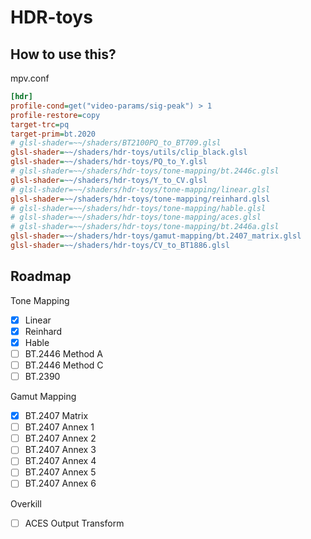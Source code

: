 # HDR-toys

## How to use this?

mpv.conf

```ini
[hdr]
profile-cond=get("video-params/sig-peak") > 1
profile-restore=copy
target-trc=pq
target-prim=bt.2020
# glsl-shader=~~/shaders/BT2100PQ_to_BT709.glsl
glsl-shader=~~/shaders/hdr-toys/utils/clip_black.glsl
glsl-shader=~~/shaders/hdr-toys/PQ_to_Y.glsl
# glsl-shader=~~/shaders/hdr-toys/tone-mapping/bt.2446c.glsl
glsl-shader=~~/shaders/hdr-toys/Y_to_CV.glsl
# glsl-shader=~~/shaders/hdr-toys/tone-mapping/linear.glsl
glsl-shader=~~/shaders/hdr-toys/tone-mapping/reinhard.glsl
# glsl-shader=~~/shaders/hdr-toys/tone-mapping/hable.glsl
# glsl-shader=~~/shaders/hdr-toys/tone-mapping/aces.glsl
# glsl-shader=~~/shaders/hdr-toys/tone-mapping/bt.2446a.glsl
glsl-shader=~~/shaders/hdr-toys/gamut-mapping/bt.2407_matrix.glsl
glsl-shader=~~/shaders/hdr-toys/CV_to_BT1886.glsl
```

## Roadmap

Tone Mapping

- [x] Linear
- [x] Reinhard
- [x] Hable
- [ ] BT.2446 Method A
- [ ] BT.2446 Method C
- [ ] BT.2390

Gamut Mapping

- [x] BT.2407 Matrix
- [ ] BT.2407 Annex 1
- [ ] BT.2407 Annex 2
- [ ] BT.2407 Annex 3
- [ ] BT.2407 Annex 4
- [ ] BT.2407 Annex 5
- [ ] BT.2407 Annex 6

Overkill

- [ ] ACES Output Transform
